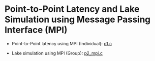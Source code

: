 # Point-to-Point Latency and Lake Simulation using Message Passing Interface (MPI)

* Point-to-Point latency using MPI (Individual): [p1.c](https://github.com/NikleshPhabiani/Parallel-Systems-Projects/blob/master/Point-to-Point%20Latency%20and%20Lake%20Simulation%20using%20Message%20Passing%20Interface/p1.c)

* Lake simulation using MPI (Group): [p2_mpi.c](https://github.com/NikleshPhabiani/Parallel-Systems-Projects/blob/master/Point-to-Point%20Latency%20and%20Lake%20Simulation%20using%20Message%20Passing%20Interface/p2_mpi.c)
